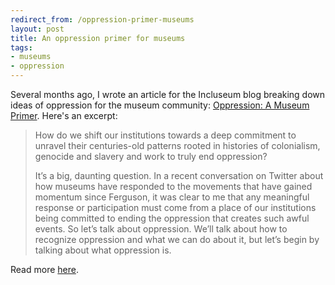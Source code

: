 ```yaml
---
redirect_from: /oppression-primer-museums
layout: post
title: An oppression primer for museums
tags:
- museums
- oppression
---
```

Several months ago, I wrote an article for the Incluseum blog breaking down ideas of oppression for the museum community: [Oppression: A Museum Primer](http://incluseum.com/2015/02/04/oppression-a-museum-primer/). Here's an excerpt:

> 
> How do we shift our institutions towards a deep commitment to unravel their centuries-old patterns rooted in histories of colonialism, genocide and slavery and work to truly end oppression?
> 
> It’s a big, daunting question. In a recent conversation on Twitter about how museums have responded to the movements that have gained momentum since Ferguson, it was clear to me that any meaningful response or participation must come from a place of our institutions being committed to ending the oppression that creates such awful events. So let’s talk about oppression. We’ll talk about how to recognize oppression and what we can do about it, but let’s begin by talking about what oppression is.
> 

Read more [here](http://incluseum.com/2015/02/04/oppression-a-museum-primer/).

